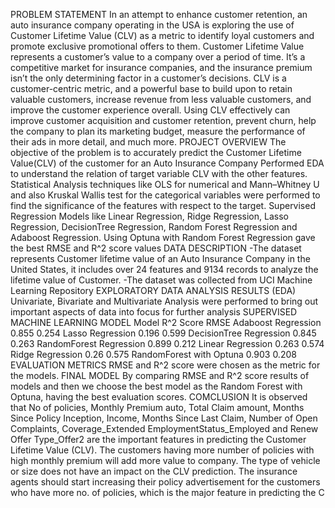 PROBLEM STATEMENT
In an attempt to enhance customer retention, an auto insurance company operating in the USA is exploring the use of Customer Lifetime Value (CLV) as a metric to identify loyal customers and promote exclusive promotional offers to them. Customer Lifetime Value represents a customer’s value to a company over a period of time. It’s a competitive market for insurance companies, and the insurance premium isn’t the only determining factor in a customer’s decisions.
CLV is a customer-centric metric, and a powerful base to build upon to retain valuable customers, increase revenue from less valuable customers, and improve the customer experience overall. Using CLV effectively can improve customer acquisition and customer retention, prevent churn, help the company to plan its marketing budget, measure the performance of their ads in more detail, and much more.
PROJECT OVERVIEW
The objective of the problem is to accurately predict the Customer Lifetime Value(CLV) of the customer for an Auto Insurance Company
Performed EDA to understand the relation of target variable CLV with the other features.
Statistical Analysis techniques like OLS for numerical and Mann–Whitney U and also Kruskal Wallis test for the categorical variables were performed to find the significance of the features with respect to the target.
Supervised Regression Models like Linear Regression, Ridge Regression, Lasso Regression, DecisionTree Regression, Random Forest Regression and Adaboost Regression.
Using Optuna with Random Forest Regression gave the best RMSE and R^2 score values
DATA DESCRIPTION
-The dataset represents Customer lifetime value of an Auto Insurance Company in the United States, it includes over 24 features and 9134 records to analyze the lifetime value of Customer. -The dataset was collected from UCI Machine Learning Repository
EXPLORATORY DATA ANALYSIS RESULTS (EDA)
Univariate, Bivariate and Multivariate Analysis were performed to bring out important aspects of data into focus for further analysis
SUPERVISED MACHINE LEARNING MODEL
Model	R^2 Score	RMSE
Adaboost Regression	0.855	0.254
Lasso Regression	0.196	0.599
DecisionTree Regression	0.845	0.263
RandomForest Regression	0.899	0.212
Linear Regression	0.263	0.574
Ridge Regression	0.26	0.575
RandomForest with Optuna	0.903	0.208
EVALUATION METRICS
RMSE and R^2 score were chosen as the metric for the models.
FINAL MODEL
By comparing RMSE and R^2 score results of models and then we choose the best model as the Random Forest with Optuna, having the best evaluation scores.
COMCLUSION
It is observed that No of policies, Monthly Premium auto, Total Claim amount, Months Since Policy Inception, Income, Months Since Last Claim, Number of Open Complaints, Coverage_Extended EmploymentStatus_Employed and Renew Offer Type_Offer2 are the important features in predicting the Customer Lifetime Value (CLV).
The customers having more number of policies with high monthly premium will add more value to company.
The type of vehicle or size does not have an impact on the CLV prediction.
The insurance agents should start increasing their policy advertisement for the customers who have more no. of policies, which is the major feature in predicting the C

